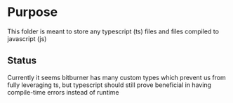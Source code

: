 # Purpose
This folder is meant to store any typescript (ts) files and files compiled to javascript (js)

## Status
Currently it seems bitburner has many custom types which prevent us from fully leveraging ts, but typescript should still prove beneficial in having compile-time errors instead of runtime

